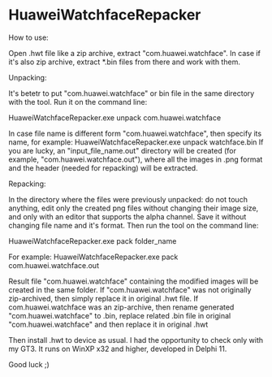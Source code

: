 # HuaweiWatchfaceRepacker
How to use:

Open .hwt file like a zip archive, extract "com.huawei.watchface". In case if it's also zip archive, extract *.bin files from there and work with them.

Unpacking:

It's betetr to put "com.huawei.watchface" or bin file in the same directory with the tool. Run it on the command line:

HuaweiWatchfaceRepacker.exe unpack com.huawei.watchface

In case file name is different form "com.huawei.watchface", then specify its name, for example: HuaweiWatchfaceRepacker.exe unpack watchface.bin If you are lucky, an "input_file_name.out" directory will be created (for example, "com.huawei.watchface.out"), where all the images in .png format and the header (needed for repacking) will be extracted.

Repacking:

In the directory where the files were previously unpacked: do not touch anything, edit only the created png files without changing their image size, and only with an editor that supports the alpha channel. Save it without changing file name and it's format. Then run the tool on the command line:

HuaweiWatchfaceRepacker.exe pack folder_name

For example: HuaweiWatchfaceRepacker.exe pack com.huawei.watchface.out

Result file "com.huawei.watchface" containing the modified images will be created in the same folder. If "com.huawei.watchface" was not originally zip-archived, then simply replace it in original .hwt file. If com.huawei.watchface was an zip-archive, then rename generated "com.huawei.watchface" to .bin, replace related .bin file in original "com.huawei.watchface" and then replace it in original .hwt

Then install .hwt to device as usual. I had the opportunity to check only with my GT3. It runs on WinXP x32 and higher, developed in Delphi 11.

Good luck ;)
